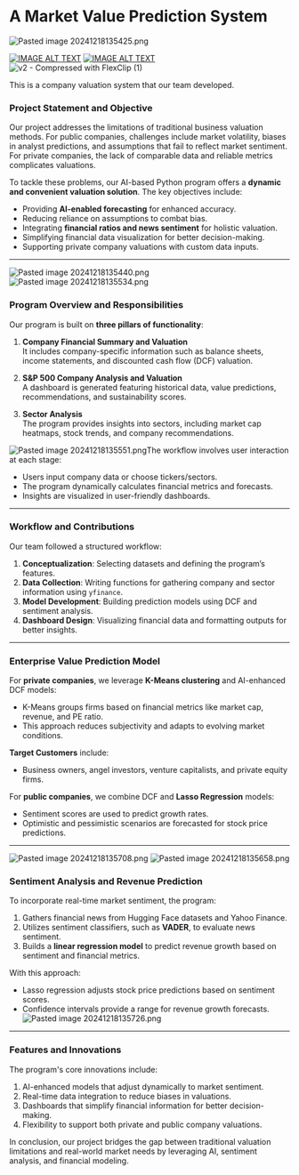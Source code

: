 # A Market Value Prediction System
![Pasted image 20241218135425.png](images/Pasted%20image%2020241218135425.png)

[![IMAGE ALT TEXT](http://img.youtube.com/vi/"s4_-kWb1B5I"/0.jpg)](https://www.youtube.com/watch?v="s4_-kWb1B5I" "YOUR_VIDEO_TITLE")
[![IMAGE ALT TEXT](http://img.youtube.com/vi/"-pYu0-rnoCg"/0.jpg)](https://www.youtube.com/watch?v="-pYu0-rnoCg" "YOUR_VIDEO_TITLE")
![v2 - Compressed with FlexClip (1)](https://github.com/user-attachments/assets/d1f95b8e-13ea-44c1-b9ef-8c41606e76b1)

This is a company valuation system that our team developed.

### Project Statement and Objective

Our project addresses the limitations of traditional business valuation methods. For public companies, challenges include market volatility, biases in analyst predictions, and assumptions that fail to reflect market sentiment. For private companies, the lack of comparable data and reliable metrics complicates valuations.

To tackle these problems, our AI-based Python program offers a **dynamic and convenient valuation solution**. The key objectives include:

- Providing **AI-enabled forecasting** for enhanced accuracy.
- Reducing reliance on assumptions to combat bias.
- Integrating **financial ratios and news sentiment** for holistic valuation.
- Simplifying financial data visualization for better decision-making.
- Supporting private company valuations with custom data inputs.

---
![Pasted image 20241218135440.png](images/Pasted%20image%2020241218135440.png)
![Pasted image 20241218135534.png](images/Pasted%20image%2020241218135534.png)
### Program Overview and Responsibilities

Our program is built on **three pillars of functionality**:

1. **Company Financial Summary and Valuation**  
    It includes company-specific information such as balance sheets, income statements, and discounted cash flow (DCF) valuation.
    
2. **S&P 500 Company Analysis and Valuation**  
    A dashboard is generated featuring historical data, value predictions, recommendations, and sustainability scores.
    
3. **Sector Analysis**  
    The program provides insights into sectors, including market cap heatmaps, stock trends, and company recommendations.
    

![Pasted image 20241218135551.png](images/Pasted%20image%2020241218135551.png)The workflow involves user interaction at each stage:

- Users input company data or choose tickers/sectors.
- The program dynamically calculates financial metrics and forecasts.
- Insights are visualized in user-friendly dashboards.

---

### Workflow and Contributions

Our team followed a structured workflow:

1. **Conceptualization**: Selecting datasets and defining the program’s features.
2. **Data Collection**: Writing functions for gathering company and sector information using `yfinance`.
3. **Model Development**: Building prediction models using DCF and sentiment analysis.
4. **Dashboard Design**: Visualizing financial data and formatting outputs for better insights.

---

### Enterprise Value Prediction Model

For **private companies**, we leverage **K-Means clustering** and AI-enhanced DCF models:

- K-Means groups firms based on financial metrics like market cap, revenue, and PE ratio.
- This approach reduces subjectivity and adapts to evolving market conditions.

**Target Customers** include:

- Business owners, angel investors, venture capitalists, and private equity firms.

For **public companies**, we combine DCF and **Lasso Regression** models:

- Sentiment scores are used to predict growth rates.
- Optimistic and pessimistic scenarios are forecasted for stock price predictions.

---
![Pasted image 20241218135708.png](images/Pasted%20image%2020241218135708.png)
![Pasted image 20241218135658.png](images/Pasted%20image%2020241218135658.png)
### Sentiment Analysis and Revenue Prediction

To incorporate real-time market sentiment, the program:

1. Gathers financial news from Hugging Face datasets and Yahoo Finance.
2. Utilizes sentiment classifiers, such as **VADER**, to evaluate news sentiment.
3. Builds a **linear regression model** to predict revenue growth based on sentiment and financial metrics.

With this approach:

- Lasso regression adjusts stock price predictions based on sentiment scores.
- Confidence intervals provide a range for revenue growth forecasts.
![Pasted image 20241218135726.png](images/Pasted%20image%2020241218135726.png)
---

### Features and Innovations

The program's core innovations include:

1. AI-enhanced models that adjust dynamically to market sentiment.
2. Real-time data integration to reduce biases in valuations.
3. Dashboards that simplify financial information for better decision-making.
4. Flexibility to support both private and public company valuations.

In conclusion, our project bridges the gap between traditional valuation limitations and real-world market needs by leveraging AI, sentiment analysis, and financial modeling.

